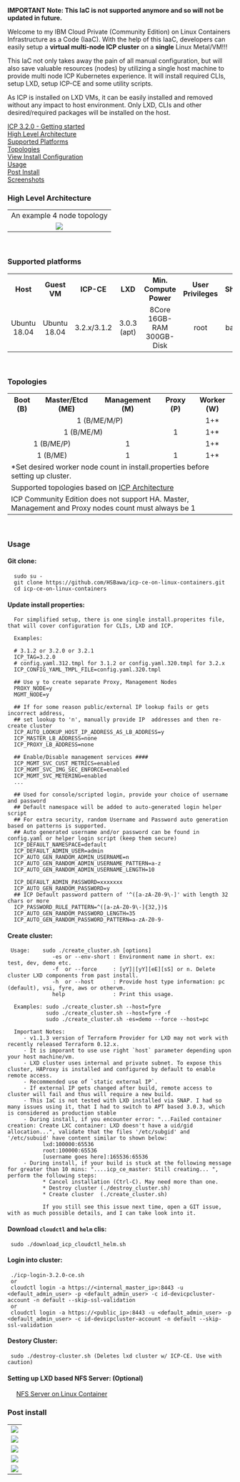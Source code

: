 **IMPORTANT Note: This IaC is not supported anymore and so will not be updated in future.**

Welcome to my IBM Cloud Private (Community Edition) on Linux Containers Infrastructure as a Code (IaaC). With the help of this IaaC, developers can easily setup a **virtual multi-node ICP cluster** on a **single** Linux Metal/VM!!!<br>

This IaC not only takes away the pain of all manual configuration, but will also save valuable resources (nodes) by utilizing a single host machine to provide multi node ICP Kubernetes experience. It will install required CLIs, setup LXD, setup ICP-CE and some utility scripts.

As ICP is installed on LXD VMs, it can be easily installed and removed without any impact to host environment. Only LXD, CLIs and other desired/required packages will be installed on the host.

[ICP 3.2.0 - Getting started](https://www.ibm.com/support/knowledgecenter/en/SSBS6K_3.2.0/getting_started/introduction.html)  <br>
[High Level Architecture](/README.md#high-level-architecture) <br>
[Supported Platforms](/README.md#supported-platforms) <br>
[Topologies](/README.md#topologies) <br>
[View Install Configuration](/install.properties)<br>
[Usage](/README.md#usage) <br>
[Post Install](/README.md#post-install) <br>
[Screenshots](/docs/screenshots) <br>

### **__High Level Architecture__**<br>
<table border="0">
 <tr align="center"><td>An example 4 node topology</td></tr>
 <tr align="center"><td><img src="/docs/screenshots/arch/icp-lxd-4-node-arch.png"></td></tr>
</table> <br>


### **__Supported platforms__**<br>
<table>
 <tr>
   <th align="center">Host</th>
   <th align="center">Guest VM</th>
   <th align="center">ICP-CE</th>
   <th align="center">LXD</th>  
   <th align="center">Min. Compute Power</th>
   <th align="center">User Privileges</th>
   <th align="center">Shell</th>
</tr>
 <tr>
    <td align="center">Ubuntu 18.04</td>
    <td align="center">Ubuntu 18.04</td>
    <td align="center">3.2.x/3.1.2</td>
    <td align="center">3.0.3 (apt)</td>  
    <td align="center">8Core 16GB-RAM 300GB-Disk</td>  
    <td align="center">root</td>  
    <td align="center">bash</td>      
</tr>
</table> <br>

### **__Topologies__**<br>
<table>
 <tr>
   <th>Boot (B)</th>
   <th>Master/Etcd (ME)</th>
   <th>Management (M)</th>
   <th>Proxy (P)</th>
   <th>Worker (W)</th>
 </tr>
 <tr>
    <td colspan="4" align="center">1 (B/ME/M/P)</td>
    <td align="center">1+*</td>
 </tr>

 <tr>
   <td colspan="3" align="center">1 (B/ME/M)</td>
   <td align="center">1</td>
   <td align="center">1+*</td>
 </tr>
 <tr>
   <td colspan="2" align="center">1 (B/ME/P)</td>
   <td align="center">1</td>
   <td align="center"></td>
   <td align="center">1+*</td>
 </tr>
 <tr>
   <td colspan="2" align="center">1 (B/ME) </td>
   <td align="center">1</td>
   <td align="center">1</td>
   <td align="center">1+*</td>
 <tr>
  <td colspan="5">*Set desired worker node count in install.properties before setting up cluster.</td>
 </tr>
 <tr>
    <td colspan="5">Supported topologies based on <a href="https://www.ibm.com/support/knowledgecenter/en/SSBS6K_3.2.0/getting_started/architecture.html">ICP Architecture</a></td>
 <tr>
    <td colspan="5">ICP Community Edition does not support HA. Master, Management and Proxy nodes count must always be 1</td>
 </tr>
</table> <br>

### **__Usage__**<br>

#### **__Git clone:__**<br>
      sudo su -
      git clone https://github.com/HSBawa/icp-ce-on-linux-containers.git
      cd icp-ce-on-linux-containers

#### **__Update install properties:__**<br>

      For simplified setup, there is one single install.properites file, that will cover configuration for CLIs, LXD and ICP.

      Examples:

      # 3.1.2 or 3.2.0 or 3.2.1
      ICP_TAG=3.2.0
      # config.yaml.312.tmpl for 3.1.2 or config.yaml.320.tmpl for 3.2.x
      ICP_CONFIG_YAML_TMPL_FILE=config.yaml.320.tmpl

      ## Use y to create separate Proxy, Management Nodes
      PROXY_NODE=y
      MGMT_NODE=y

      ## If for some reason public/external IP lookup fails or gets incorrect address,
      ## set lookup to 'n', manually provide IP  addresses and then re-create cluster
      ICP_AUTO_LOOKUP_HOST_IP_ADDRESS_AS_LB_ADDRESS=y
      ICP_MASTER_LB_ADDRESS=none
      ICP_PROXY_LB_ADDRESS=none

      ## Enable/Disable management services ####
      ICP_MGMT_SVC_CUST_METRICS=enabled
      ICP_MGMT_SVC_IMG_SEC_ENFORCE=enabled
      ICP_MGMT_SVC_METERING=enabled
      ...

      ## Used for console/scripted login, provide your choice of username and password
      ## Default namespace will be added to auto-generated login helper script
      ## For extra security, random Username and Password auto generation based on patterns is supported.
      ## Auto generated username and/or password can be found in config.yaml or helper login script (keep them secure)
      ICP_DEFAULT_NAMESPACE=default
      ICP_DEFAULT_ADMIN_USER=admin
      ICP_AUTO_GEN_RANDOM_ADMIN_USERNAME=n
      ICP_AUTO_GEN_RANDOM_ADMIN_USERNAME_PATTERN=a-z
      ICP_AUTO_GEN_RANDOM_ADMIN_USERNAME_LENGTH=10

      ICP_DEFAULT_ADMIN_PASSWORD=xxxxxxx
      ICP_AUTO_GEN_RANDOM_PASSWORD=y
      ## ICP Default password pattern of '^([a-zA-Z0-9\-]' with length 32 chars or more
      ICP_PASSWORD_RULE_PATTERN=^([a-zA-Z0-9\-]{32,})$
      ICP_AUTO_GEN_RANDOM_PASSWORD_LENGTH=35
      ICP_AUTO_GEN_RANDOM_PASSWORD_PATTERN=a-zA-Z0-9-




#### **__Create cluster:__**<br>

     Usage:    sudo ./create_cluster.sh [options]
                  -es or --env-short : Environment name in short. ex: test, dev, demo etc.
                  -f  or --force     : [yY]|[yY][eE][sS] or n. Delete cluster LXD components from past install.
                  -h  or --host      : Provide host type information: pc (default), vsi, fyre, aws or othervm.
                  help               : Print this usage.

      Examples: sudo ./create_cluster.sh --host=fyre
                sudo ./create_cluster.sh --host=fyre -f
                sudo ./create_cluster.sh -es=demo --force --host=pc

      Important Notes:
         - v1.1.3 version of Terraform Provider for LXD may not work with recently released Terraform 0.12.x.
         - It is imporant to use use right `host` parameter depending upon your host machine/vm.
         - LXD cluster uses internal and private subnet. To expose this cluster, HAProxy is installed and configured by default to enable remote access.
         - Recommended use of `static external IP`.
         - If external IP gets changed after build, remote access to cluster will fail and thus will require a new build.
         - This IaC is not tested with LXD installed via SNAP. I had so many issues using it, that I had to switch to APT based 3.0.3, which is considered as production stable
         - During install, if you encounter error: "...Failed container creation: Create LXC container: LXD doesn't have a uid/gid allocation...", validate that the files '/etc/subgid' and '/etc/subuid' have content similar to shown below:
               lxd:100000:65536
               root:100000:65536
               [username goes here]:165536:65536
         - During install, if your build is stuck at the following message for greater than 10 mins: "....icp_ce_master: Still creating... ", perform the following steps:
               * Cancel installation (Ctrl-C). May need more than one.
               * Destroy cluster (./destroy_cluster.sh)
               * Create cluster  (./create_cluster.sh)

               If you still see this issue next time, open a GIT issue, with as much possible details, and I can take look into it.

#### **__Download `cloudctl` and `helm` clis__:**<br>

     sudo ./download_icp_cloudctl_helm.sh

#### **__Login into cluster:__**<br>

     ./icp-login-3.2.0-ce.sh
     or
     cloudctl login -a https://<internal_master_ip>:8443 -u <default_admin_user> -p <default_admin_user> -c id-devicpcluster-account -n default --skip-ssl-validation
     or
     cloudctl login -a https://<public_ip>:8443 -u <default_admin_user> -p <default_admin_user> -c id-devicpcluster-account -n default --skip-ssl-validation

#### **__Destory Cluster:__**<br>

     sudo ./destroy-cluster.sh (Deletes lxd cluster w/ ICP-CE. Use with caution)

#### **__Setting up LXD based NFS Server:__** (Optional)<br>
&nbsp;&nbsp;&nbsp;&nbsp;&nbsp;[NFS Server on Linux Container](https://github.com/HSBawa/nfs-server-on-linux-container)

### **__Post install__**<br>

<table border="0">
  <tr align="center"><td><img src="/docs/screenshots/install/icp-install-finish.png"></td></tr>
  <tr align="center"><td><img src="/docs/screenshots/install/k8s-nodes.png"></td></tr>
  <tr align="center"><td><img src="/docs/screenshots/install/lxd-node-list.png"></td></tr>  
  <tr align="center"><td><img src="/docs/screenshots/install/icp-login.png"></td></tr>
  <tr align="center"><td><img src="/docs/screenshots/install/icp-dashboard.jpg"></td></tr>
</table> <br>
